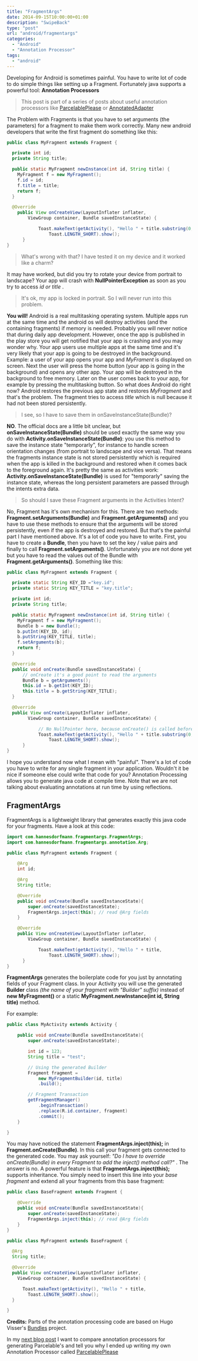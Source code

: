 ```yaml
---
title: "FragmentArgs"
date: 2014-09-15T10:00:00+01:00
description: "SwipeBack"
type: "post"
url: "android/fragmentargs"
categories: 
  - "Android"
  - "Annotation Processor"
tags:
  - "android"
---
```

Developing for Android is sometimes painful. You have to write lot of code to do simple things like setting up a Fragment. Fortunately java supports a powerful tool: **Annotation Processors**

> This post is part of a series of posts about useful annotation processors like [ParcelablePlease](http://hannesdorfmann.com/android/ParcelablePlease) or [AnnotatedAdapter](http://hannesdorfmann.com/android/AnnotatedAdapter)

The Problem with Fragments is that you have to set arguments (the parameters) for a fragment to make them work correctly. Many new android developers that write the first fragment do something like this:
```java
public class MyFragment extends Fragment {

  private int id;
  private String title;

  public static MyFragment newInstance(int id, String title) {
    MyFragment f = new MyFragment();
    f.id = id;
    f.title = title;
    return f;
  }

  @Override
    public View onCreateView(LayoutInflater inflater,
        ViewGroup container, Bundle savedInstanceState) {

            Toast.makeText(getActivity(), "Hello " + title.substring(0, 3),
                Toast.LENGTH_SHORT).show();
      }
}
```

> What's wrong with that? I have tested it on my device and it worked like a charm?

It may have worked, but did you try to rotate your device from portrait to landscape? Your app will crash with **NullPointerException** as soon as you try to access _id or title_ .

> It's ok, my app is locked in portrait. So I will never run into this problem.

**You will!** Android is a real multitasking operating system. Multiple apps run at the same time and the android os will destroy activities (and the containing fragments) if memory is needed. Probably you will never notice that during daily app development. However, once the app is published in the play store you will get notified that your app is crashing and you may wonder why. Your app users use multiple apps at the same time and it's very likely that your app is going to be destroyed in the background. Example: a user of your app opens your app and _MyFrament_ is displayed on screen. Next the user will press the home button (your app is going in the background) and opens any other app. Your app will be destroyed in the background to free memory. Later on the user comes back to your app, for example by pressing the multitasking button. So what does Android do right now? Android restores the previous app state and restores _MyFragment_ and that's the problem. The fragment tries to access _title_ which is null because it had not been stored persistently.

> I see, so I have to save them in onSaveInstanceState(Bundle)?

**NO**. The official docs are a little bit unclear, but **onSaveInstanceState(Bundle)** should be used exactly the same way you do with **Activity.onSaveInstanceState(Bundle)**: you use this method to save the instance state "temporarly", for instance to handle screen orientation changes (from portrait to landscape and vice versa). That means the fragments instance state is not stored persistently which is required when the app is killed in the background and restored when it comes back to the foreground again. It's pretty the same as activities work: **Activity.onSaveInstanceState(Bundle)** is used for "temporarly" saving the instance state, whereas the long persistent parameters are passed through the intents extra data.

> So should I save these Fragment arguments in the Activities Intent?

No, Fragment has it's own mechanism for this. There are two methods: **Fragment.setArguments(Bundle)** and **Fragment.getArguments()** and you have to use these methods to ensure that the arguments will be stored persistently, even if the app is destroyed and restored. But that's the painful part I have mentioned above. It's a lot of code you have to write. First, you have to create a **Bundle**, then you have to set the key / value pairs and finally to call **Fragment.setArguments()**. Unfortunately you are not done yet but you have to read the values out of the Bundle with **Fragment.getArguments()**. Something like this:

```java
public class MyFragment extends Fragment {

  private static String KEY_ID ="key.id";
  private static String KEY_TITLE = "key.title";

  private int id;
  private String title;

  public static MyFragment newInstance(int id, String title) {
    MyFragment f = new MyFragment();
    Bundle b = new Bundle();
    b.putInt(KEY_ID, id);
    b.putString(KEY_TITLE, title);
    f.setArguments(b);
    return f;
  }

  @Override
  public void onCreate(Bundle savedInstanceState) {
      // onCreate it's a good point to read the arguments
      Bundle b = getArguments();
      this.id = b.getInt(KEY_ID);
      this.title = b.getString(KEY_TITLE);
  }

  @Override
  public View onCreate(LayoutInflater inflater,
        ViewGroup container, Bundle savedInstanceState) {

            // No NullPointer here, because onCreate() is called before this
            Toast.makeText(getActivity(), "Hello " + title.substring(0, 3),
                Toast.LENGTH_SHORT).show();
      }
}
```

I hope you understand now what I mean with "painful". There's a lot of code you have to write for any single fragment in your application. Wouldn't it be nice if someone else could write that code for you? Annotation Processing allows you to generate java code at compile time. Note that we are not talking about evaluating annotations at run time by using reflections.

## FragmentArgs

FragmentArgs is a lightweight library that generates exactly this java code for your fragments. Have a look at this code:

```java
import com.hannesdorfmann.fragmentargs.FragmentArgs;
import com.hannesdorfmann.fragmentargs.annotation.Arg;

public class MyFragment extends Fragment {

	@Arg
	int id;

	@Arg
	String title;

	@Override
	public void onCreate(Bundle savedInstanceState){
		super.onCreate(savedInstanceState);
		FragmentArgs.inject(this); // read @Arg fields
	}

	@Override
	public View onCreateView(LayoutInflater inflater,
		ViewGroup container, Bundle savedInstanceState) {

      		Toast.makeText(getActivity(), "Hello " + title,
      			Toast.LENGTH_SHORT).show();
      }
}
```


**FragmentArgs** generates the boilerplate code for you just by annotating fields of your Fragment class. In your Activity you will use the generated **Builder** class _(the name of your fragment with "Builder" suffix)_ instead of **new MyFragment()** or a static **MyFragment.newInstance(int id, String title)** method.

For example:

```java
public class MyActivity extends Activity {

	public void onCreate(Bundle savedInstanceState){
		super.onCreate(savedInstanceState);

		int id = 123;
		String title = "test";

		// Using the generated Builder
		Fragment fragment =
			new MyFragmentBuilder(id, title)
			.build();

		// Fragment Transaction
		getFragmentManager()
			.beginTransaction()
			.replace(R.id.container, fragment)
			.commit();
	}

}
```

You may have noticed the statement **FragmentArgs.inject(this);** in  **Fragment.onCreate(Bundle)**. In this call your fragment gets connected to the generated code. You may ask yourself: _"Do I have to override onCreate(Bundle) in every Fragment to add the inject() method call?"_ . The answer is no. A powerful feature is that **FragmentArgs.inject(this);** supports inheritance. You simply need to insert this line into your _base fragment_ and extend all your fragments from this base fragment:

```java
public class BaseFragment extends Fragment {

    @Override
    public void onCreate(Bundle savedInstanceState){
        super.onCreate(savedInstanceState);
        FragmentArgs.inject(this); // read @Arg fields
    }
}

public class MyFragment extends BaseFragment {

  @Arg
  String title;

  @Override
  public View onCreateView(LayoutInflater inflater,
    ViewGroup container, Bundle savedInstanceState) {

      Toast.makeText(getActivity(), "Hello " + title,
        Toast.LENGTH_SHORT).show();
  }

}
```


**Credits:** Parts of the annotation processing code are based on Hugo Visser's [Bundles](https://bitbucket.org/hvisser/bundles) project.

In my [next blog post](http://hannesdorfmann.com/android/ParcelablePlease) I want to compare annotation processors for generating Parcelable's and tell you why I ended up writing my own Annotation Processor called [ParcelablePlease](https://github.com/sockeqwe/ParcelablePlease)
